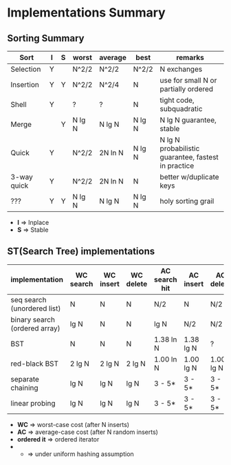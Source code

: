 # Implementations Summary


## Sorting Summary    

| Sort        | I | S | worst  | average | best    | remarks    
| ----------- | - | - | ------ | ------- | ------- | --------------------    
| Selection   | Y |   | N^2/2  |   N^2/2 |   N^2/2 | N exchanges    
| Insertion   | Y | Y | N^2/2  |   N^2/4 |       N | use for small N or partially ordered    
| Shell       | Y |   |     ?  |       ? |       N | tight code, subquadratic     
| Merge       |   | Y | N lg N |  N lg N |  N lg N | N lg N guarantee, stable     
| Quick       | Y |   | N^2/2  | 2N ln N |  N lg N | N lg N probabilistic guarantee, fastest in practice     
| 3-way quick | Y |   | N^2/2  | 2N ln N |       N | better w/duplicate keys    
| ???         | Y | Y | N lg N |  N lg N |  N lg N | holy sorting grail     

* **I** => Inplace
* **S** => Stable

## ST(Search Tree) implementations

| implementation                | WC search | WC insert | WC delete | AC search hit | AC insert | AC delete | ordered it? | key i/f
| --------------                | --------- | --------- | --------- | ------------- | --------- | --------- | ----------- | -------
| seq search (unordered list)   |   N       |      N    |      N    |       N/2     |   N       |    N/2    |     no      | equals()
| binary search (ordered array) |  lg N     |      N    |      N    |      lg N     |  N/2      |    N/2    |    yes      | compareTo()
| BST                           |   N       |      N    |      N    |    1.38 ln N  | 1.38 lg N |     ?     |    yes      | compareTo()
| red-black BST                 | 2 lg N    |    2 lg N |    2 lg N |    1.00 ln N  | 1.00 lg N | 1.00 lg N |    yes      | compareTo()
| separate chaining             |   lg N    |      lg N |      lg N |    3 - 5*     | 3 - 5*    | 3 - 5*    |     no      | equals()
| linear probing                |   lg N    |      lg N |      lg N |    3 - 5*     | 3 - 5*    | 3 - 5*    |     no      | equals()

* **WC** => worst-case cost (after N inserts)
* **AC** => average-case cost (after N random inserts)
* **ordered it** => ordered iterator
* * => under uniform hashing assumption
